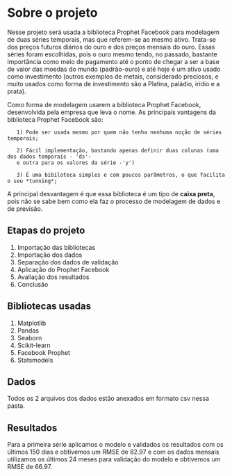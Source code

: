 # Sobre o projeto

Nesse projeto será usada a biblioteca Prophet Facebook para modelagem de duas séries temporais, mas que referem-se ao mesmo ativo. Trata-se dos preços futuros diários do ouro
e dos preços mensais do ouro. Essas séries foram escolhidas, pois o ouro mesmo tendo, no passado, bastante importância como meio de pagamento até o ponto de chegar a ser a base de valor das moedas do mundo (padrão-ouro) e até hoje é um ativo usado como investimento (outros exemplos de metais, considerado preciosos, e muito usados como forma de investimento são a Platina, paládio, irídio e a prata).

Como forma de modelagem usarem a biblioteca Prophet Facebook, desenvolvida pela empresa que leva o nome. As principais vantagens da biblioteca Prophet Facebook são:

       1) Pode ser usada mesmo por quem não tenha nenhuma noção de séries temporais;
       
       2) Fácil implementação, bastando apenas definir duas colunas (uma dos dados temporais - 'ds'- 
       e outra para os valores da série -'y') 
       
       3) É uma bibiloteca simples e com poucos parâmetros, o que facilita o seu *tunning*;

A principal desvantagem  é que essa biblioteca é um tipo de **caixa preta**, pois não se sabe bem como ela faz o processo de modelagem de dados e de previsão.    

## Etapas do projeto

1) Importação das bibliotecas
2) Importação dos dados
3) Separação dos dados de validação
4) Aplicação do Prophet Facebook
5) Avaliação dos resultados
6) Conclusão

## Bibliotecas usadas

1) Matplotlib
2) Pandas
3) Seaborn
4) Scikit-learn
5) Facebook Prophet
6) Statsmodels

## Dados
Todos os 2 arquivos dos dados estão anexados em formato csv nessa pasta.

## Resultados
Para a primeira série aplicamos o modelo e validados os resultados com os últimos 150 dias e obtivemos um RMSE de 82.97 e com os dados mensais utilizamos os últimos 24 meses para validação do modelo e obtivemos um RMSE de 66.97.
